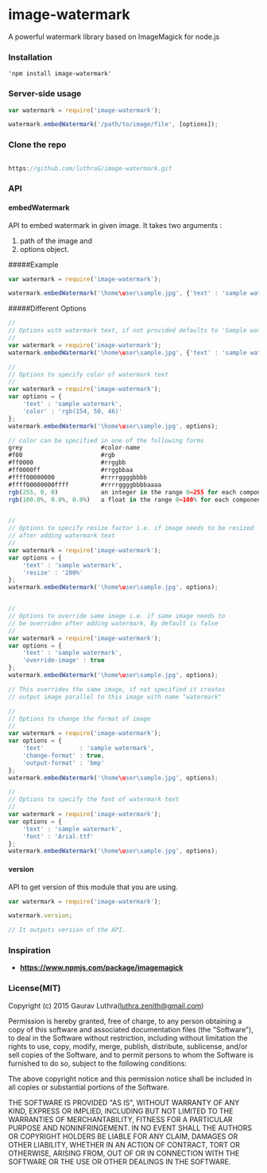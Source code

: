 # image-watermark
A powerful watermark library based on ImageMagick for node.js

### Installation

	'npm install image-watermark'

### Server-side usage

```javascript
var watermark = require('image-watermark');

watermark.embedWatermark('/path/to/image/file', [options]);
```

### Clone the repo
```javascript

https://github.com/luthraG/image-watermark.git
```

### API

#### embedWatermark

API to embed watermark in given image. It takes two arguments : 
1. path of the image and 
2. options object.

#####Example

```javascript
var watermark = require('image-watermark');

watermark.embedWatermark('\home\user\sample.jpg', {'text' : 'sample watermark'});
```

#####Different Options

```javascript
//
// Options with watermark text, if not provided defaults to 'Sample watermark'
//
var watermark = require('image-watermark');
watermark.embedWatermark('\home\user\sample.jpg', {'text' : 'sample watermark'});

//
// Options to specify color of watermark text
//
var watermark = require('image-watermark');
var options = {
	'text' : 'sample watermark', 
	'color' : 'rgb(154, 50, 46)'
};
watermark.embedWatermark('\home\user\sample.jpg', options);

// color can be specified in one of the following forms
grey					  #color-name
#f00                      #rgb
#ff0000                   #rrggbb
#ff0000ff                 #rrggbbaa
#ffff00000000             #rrrrggggbbbb
#ffff00000000ffff         #rrrrggggbbbbaaaa
rgb(255, 0, 0)            an integer in the range 0—255 for each component
rgb(100.0%, 0.0%, 0.0%)   a float in the range 0—100% for each component


//
// Options to specify resize factor i.e. if image needs to be resized
// after adding watermark text
//
var watermark = require('image-watermark');
var options = {
	'text' : 'sample watermark', 
	'resize' : '200%'
};
watermark.embedWatermark('\home\user\sample.jpg', options);


//
// Options to override same image i.e. if same image needs to
// be overriden after adding watermark, By default is false
//
var watermark = require('image-watermark');
var options = {
	'text' : 'sample watermark', 
	'override-image' : true
};
watermark.embedWatermark('\home\user\sample.jpg', options);

// This overrides the same image, if not specified it creates
// output image parallel to this image with name "watermark"

//
// Options to change the format of image
//
var watermark = require('image-watermark');
var options = {
	'text' 			: 'sample watermark', 
	'change-format' : true,
	'output-format' : 'bmp'
};
watermark.embedWatermark('\home\user\sample.jpg', options);

//
// Options to specify the font of watermark text
//
var watermark = require('image-watermark');
var options = {
	'text' : 'sample watermark', 
	'font' : 'Arial.ttf'
};
watermark.embedWatermark('\home\user\sample.jpg', options);

```

#### version

API to get version of this module that you are using.

```javascript
var watermark = require('image-watermark');

watermark.version;

// It outputs version of the API.
```

### Inspiration
- **https://www.npmjs.com/package/imagemagick**

### License(MIT)

Copyright (c) 2015 Gaurav Luthra(luthra.zenith@gmail.com)

Permission is hereby granted, free of charge, to any person obtaining a copy
of this software and associated documentation files (the "Software"), to deal
in the Software without restriction, including without limitation the rights
to use, copy, modify, merge, publish, distribute, sublicense, and/or sell
copies of the Software, and to permit persons to whom the Software is
furnished to do so, subject to the following conditions:

The above copyright notice and this permission notice shall be included in all
copies or substantial portions of the Software.

THE SOFTWARE IS PROVIDED "AS IS", WITHOUT WARRANTY OF ANY KIND, EXPRESS OR
IMPLIED, INCLUDING BUT NOT LIMITED TO THE WARRANTIES OF MERCHANTABILITY,
FITNESS FOR A PARTICULAR PURPOSE AND NONINFRINGEMENT. IN NO EVENT SHALL THE
AUTHORS OR COPYRIGHT HOLDERS BE LIABLE FOR ANY CLAIM, DAMAGES OR OTHER
LIABILITY, WHETHER IN AN ACTION OF CONTRACT, TORT OR OTHERWISE, ARISING FROM,
OUT OF OR IN CONNECTION WITH THE SOFTWARE OR THE USE OR OTHER DEALINGS IN THE
SOFTWARE.